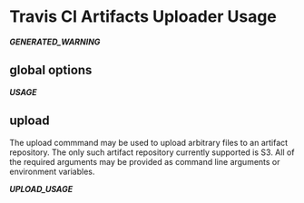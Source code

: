 Travis CI Artifacts Uploader Usage
==================================

___GENERATED_WARNING___

## global options

___USAGE___

## upload

The upload commmand may be used to upload arbitrary files to an artifact
repository.  The only such artifact repository currently supported is
S3.  All of the required arguments may be provided as command line
arguments or environment variables.

___UPLOAD_USAGE___

<!-- ___CHECKSUM___ -->
